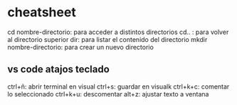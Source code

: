 # cheatsheet
cd nombre-directorio: para acceder a distintos directorios
cd.. : para volver al directorio superior
dir: para listar el contenido del directorio
mkdir nombre-directorio: para crear un nuevo directorio

## vs code atajos teclado
ctrl+ñ: abrir terminal en visual
ctrl+s: guardar en visualk
ctrl+k+c: comentar lo seleccionado
ctrl+k+u: descomentar
alt+z: ajustar texto a ventana